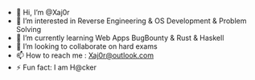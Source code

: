 - 👋 Hi, I’m @Xaj0r
- 👀 I’m interested in Reverse Engineering & OS Development & Problem Solving
- 🌱 I’m currently learning Web Apps BugBounty & Rust & Haskell 
- 💞️ I’m looking to collaborate on hard exams
- 📫 How to reach me : Xaj0r@outlook.com
- ⚡ Fun fact: I am H@cker

<!---
Xaj0r/Xaj0r is a ✨ special ✨ repository because its `README.md` (this file) appears on your GitHub profile.
You can click the Preview link to take a look at your changes.
--->
